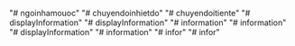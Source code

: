 "# ngoinhamouoc" 
"# chuyendoinhietdo" 
"# chuyendoitiente" 
"# displayInformation" 
"# displayInformation" 
"# information" 
"# information" 
"# displayInformation" 
"# information" 
"# infor" 
"# infor" 
